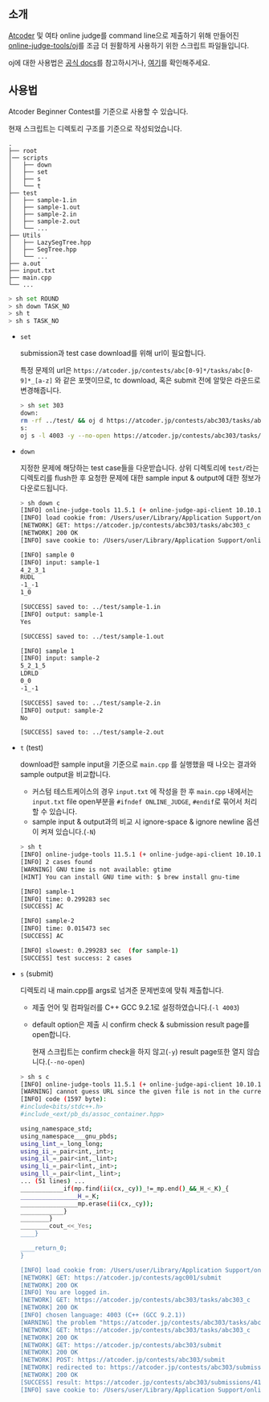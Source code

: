 ## 소개

[Atcoder](https://atcoder.jp/) 및 여타 online judge를 command line으로 제출하기 위해 만들어진 [online-judge-tools/oj](https://github.com/online-judge-tools/oj)를 조금 더 원활하게 사용하기 위한 스크립트 파일들입니다.

oj에 대한 사용법은 [공식 docs](https://github.com/online-judge-tools/oj/blob/master/docs/getting-started.md)를 참고하시거나, [여기](https://blog.naver.com/raararaara/223106235174)를 확인해주세요.

## 사용법

Atcoder Beginner Contest를 기준으로 사용할 수 있습니다.

현재 스크립트는 디렉토리 구조를 기준으로 작성되었습니다.

```
.
├── root
│── scripts
│   ├── down
│   ├── set
│   ├── s
│   └── t
├── test
│   ├── sample-1.in
│   ├── sample-1.out
│   ├── sample-2.in
│   ├── sample-2.out
│   └── ...
├── Utils
│   ├── LazySegTree.hpp
│   ├── SegTree.hpp
│   └── ...
├── a.out
├── input.txt
├── main.cpp
└── ...
```

```bash
> sh set ROUND
> sh down TASK_NO
> sh t
> sh s TASK_NO
```

* `set`

  submission과 test case download를 위해 url이 필요합니다.
  
  특정 문제의 url은 `https://atcoder.jp/contests/abc[0-9]*/tasks/abc[0-9]*_[a-z]` 와 같은 포맷이므로, tc download, 혹은 submit 전에 알맞은 라운드로 변경해줍니다.

  ```bash
  > sh set 303
  down:
  rm -rf ../test/ && oj d https://atcoder.jp/contests/abc303/tasks/abc303_$1 -d ../test/
  s:
  oj s -l 4003 -y --no-open https://atcoder.jp/contests/abc303/tasks/abc303_$1 ../main.cpp
  ```
  
* `down`

  지정한 문제에 해당하는 test case들을 다운받습니다.
  상위 디렉토리에 `test/`라는 디렉토리를 flush한 후 요청한 문제에 대한 sample input & output에 대한 정보가 다운로드됩니다.

  ```bash
  > sh down c
  [INFO] online-judge-tools 11.5.1 (+ online-judge-api-client 10.10.1)
  [INFO] load cookie from: /Users/user/Library/Application Support/online-judge-tools/cookie.jar
  [NETWORK] GET: https://atcoder.jp/contests/abc303/tasks/abc303_c
  [NETWORK] 200 OK
  [INFO] save cookie to: /Users/user/Library/Application Support/online-judge-tools/cookie.jar

  [INFO] sample 0
  [INFO] input: sample-1
  4_2_3_1
  RUDL
  -1_-1
  1_0
  
  [SUCCESS] saved to: ../test/sample-1.in
  [INFO] output: sample-1
  Yes

  [SUCCESS] saved to: ../test/sample-1.out
  
  [INFO] sample 1
  [INFO] input: sample-2
  5_2_1_5
  LDRLD
  0_0
  -1_-1
  
  [SUCCESS] saved to: ../test/sample-2.in
  [INFO] output: sample-2
  No
  
  [SUCCESS] saved to: ../test/sample-2.out
  ```
* `t` (test)

  download한 sample input을 기준으로 `main.cpp` 를 실행했을 때 나오는 결과와 sample output을 비교합니다.
  * 커스텀 테스트케이스의 경우 `input.txt` 에 작성을 한 후 `main.cpp` 내에서는 `input.txt` file open부분을 `#ifndef ONLINE_JUDGE`, `#endif`로 묶어서 처리할 수 있습니다.
  * sample input & output과의 비교 시 ignore-space & ignore newline 옵션이 켜져 있습니다.(`-N`)
  
  ```bash
  > sh t
  [INFO] online-judge-tools 11.5.1 (+ online-judge-api-client 10.10.1)
  [INFO] 2 cases found
  [WARNING] GNU time is not available: gtime
  [HINT] You can install GNU time with: $ brew install gnu-time
  
  [INFO] sample-1
  [INFO] time: 0.299283 sec
  [SUCCESS] AC
  
  [INFO] sample-2
  [INFO] time: 0.015473 sec
  [SUCCESS] AC
  
  [INFO] slowest: 0.299283 sec  (for sample-1)
  [SUCCESS] test success: 2 cases
  ```
* `s` (submit)
  
  디렉토리 내 main.cpp를 args로 넘겨준 문제번호에 맞춰 제출합니다.
  * 제출 언어 및 컴파일러를 C++ GCC 9.2.1로 설정하였습니다.(`-l 4003`)
  * default option은 제출 시 confirm check & submission result page를 open합니다.
    
    현재 스크립트는 confirm check을 하지 않고(`-y`) result page또한 열지 않습니다.(`--no-open`) 
  ```bash
  > sh s c
  [INFO] online-judge-tools 11.5.1 (+ online-judge-api-client 10.10.1)
  [WARNING] cannot guess URL since the given file is not in the current directory
  [INFO] code (1597 byte):
  #include<bits/stdc++.h>
  #include_<ext/pb_ds/assoc_container.hpp>
  
  using_namespace_std;
  using_namespace___gnu_pbds;
  using_lint_=_long_long;
  using_ii_=_pair<int,_int>;
  using_il_=_pair<int,_lint>;
  using_li_=_pair<lint,_int>;
  using_ll_=_pair<lint,_lint>;
  ... (51 lines) ...
  ____________if(mp.find(ii(cx,_cy))_!=_mp.end()_&&_H_<_K)_{
  ________________H_=_K;
  ________________mp.erase(ii(cx,_cy));
  ____________}
  ________}
  ________cout_<<_Yes;
  ____}
  
  ____return_0;
  }
  
  [INFO] load cookie from: /Users/user/Library/Application Support/online-judge-tools/cookie.jar
  [NETWORK] GET: https://atcoder.jp/contests/agc001/submit
  [NETWORK] 200 OK
  [INFO] You are logged in.
  [NETWORK] GET: https://atcoder.jp/contests/abc303/tasks/abc303_c
  [NETWORK] 200 OK
  [INFO] chosen language: 4003 (C++ (GCC 9.2.1))
  [WARNING] the problem "https://atcoder.jp/contests/abc303/tasks/abc303_c" is specified to submit, but no samples were downloaded in this directory. this may be mis-operation
  [NETWORK] GET: https://atcoder.jp/contests/abc303/tasks/abc303_c
  [NETWORK] 200 OK
  [NETWORK] GET: https://atcoder.jp/contests/abc303/submit
  [NETWORK] 200 OK
  [NETWORK] POST: https://atcoder.jp/contests/abc303/submit
  [NETWORK] redirected to: https://atcoder.jp/contests/abc303/submissions/me
  [NETWORK] 200 OK
  [SUCCESS] result: https://atcoder.jp/contests/abc303/submissions/41928705
  [INFO] save cookie to: /Users/user/Library/Application Support/online-judge-tools/cookie.jar
  ```